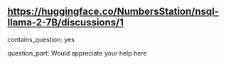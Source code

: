 ## https://huggingface.co/NumbersStation/nsql-llama-2-7B/discussions/1

contains_question: yes

question_part: Would appreciate your help here